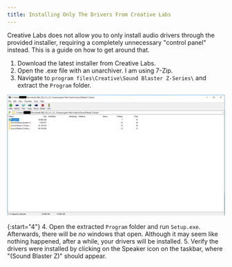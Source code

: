 ```yaml
---
title: Installing Only The Drivers From Creative Labs
---
```


Creative Labs does not allow you to only install audio drivers through the provided installer, requiring a completely unnecessary "control panel" instead. This is a guide on how to get around that.

1. Download the latest installer from Creative Labs.
2. Open the .exe file with an unarchiver. I am using 7-Zip.
3. Navigate to `program files\Creative\Sound Blaster Z-Series\` and extract the `Program` folder.

<p align="center">
    <img src="/assets/2018-07-20/image1.png" alt="Image of 7-Zip GUI" />
</p>

{:start="4"}
4. Open the extracted `Program` folder and run `Setup.exe`. Afterwards, there will be *no* windows that open. Although it may seem like nothing happened, after a while, your drivers will be installed.
5. Verify the drivers were installed by clicking on the Speaker icon on the taskbar, where "(Sound Blaster Z)" should appear.
